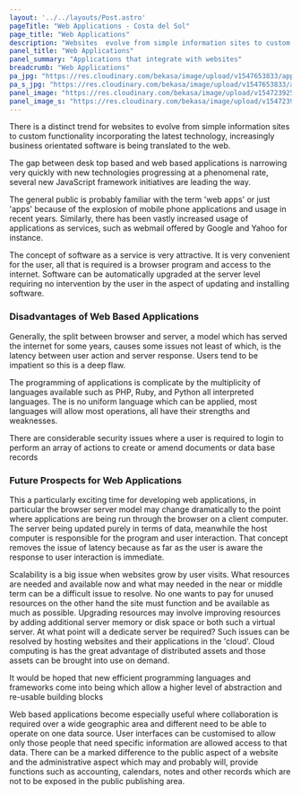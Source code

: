 ```yaml
---
layout: '../../layouts/Post.astro'
pageTitle: "Web Applications - Costa del Sol"
page_title: "Web Applications"
description: "Websites  evolve from simple information sites to custom functionality incorporating the latest technology, increasingly business orientated software is being translated to the web."
panel_title: "Web Applications"
panel_summary: "Applications that integrate with websites"
breadcrumb: "Web Applications"
pa_jpg: "https://res.cloudinary.com/bekasa/image/upload/v1547653833/applications_uokugg.jpg"
pa_s_jpg: "https://res.cloudinary.com/bekasa/image/upload/v1547653833/applications_s_bbs1ul.jpg"
panel_image: "https://res.cloudinary.com/bekasa/image/upload/v1547239252/applications_e5rznh.webp"
panel_image_s: "https://res.cloudinary.com/bekasa/image/upload/v1547239241/applications_s_wruacs.webp"
---
```



There is a distinct trend for websites to evolve from simple information sites to custom functionality incorporating the latest technology, increasingly business orientated software is being translated to the web.

The gap between desk top based and web based applications is narrowing very quickly with new technologies progressing at a phenomenal rate, several new JavaScript framework initiatives are leading the way.

The general public is probably familiar with the term 'web apps' or just 'apps' because of the explosion of mobile phone applications and usage in recent years. Similarly, there has been vastly increased usage of applications as services, such as webmail offered by Google and Yahoo for instance.

The concept of software as a service is very attractive. It is very convenient for the user, all that is required is a browser program and access to the internet. Software can be automatically upgraded at the server level requiring no intervention by the user in the aspect of updating and installing software.

### Disadvantages of Web Based Applications
Generally, the split between browser and server, a model which has served the internet for some years, causes some issues not least of which, is the latency between user action and server response. Users tend to be impatient so this is a deep flaw.

The programming of applications is complicate by the multiplicity of languages available such as PHP, Ruby, and Python all interpreted languages. The is no uniform language which can be applied, most languages will allow most operations, all have their strengths and weaknesses.

There are considerable security issues where a user is required to login to perform an array of actions to create or amend documents or data base records

### Future Prospects for Web Applications

This a particularly exciting time for developing web applications, in particular the browser server model may change dramatically to the point where applications are being run through the browser on a client computer. The server being updated purely in terms of data, meanwhile the host computer is responsible for the program and user interaction. That concept removes the issue of latency because as far as the user is aware the response to user interaction is immediate.

Scalability is a big issue when websites grow by user visits. What resources are needed and available now and what may needed in the near or middle term can be a difficult issue to resolve. No one wants to pay for unused resources on the other hand the site must function and be available as much as possible. Upgrading resources may involve improving resources by adding additional server memory or disk space or both such a virtual server. At what point will a dedicate server be required? Such issues can be resolved by hosting websites and their applications in the 'cloud'. Cloud computing is has the great advantage of distributed assets and those assets can be brought into use on demand.

It would be hoped that new efficient programming languages and frameworks come into being which allow a higher level of abstraction and re-usable building blocks

Web based applications become especially useful where collaboration is required over a wide geographic area and different need to be able to operate on one data source. User interfaces can be customised to allow only those people that need specific information are allowed access to that data. There can be a marked difference to the public aspect of a website and the administrative aspect which may and probably will, provide functions such as accounting, calendars, notes and other records which are not to be exposed in the public publishing area.


